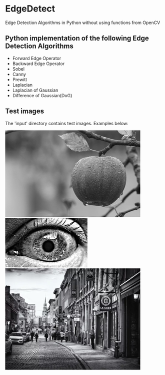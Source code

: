 # EdgeDetect
Edge Detection Algorithms in Python without using functions from OpenCV

## Python implementation of the following Edge Detection Algorithms
- Forward Edge Operator
- Backward Edge Operator
- Sobel
- Canny
- Prewitt
- Laplacian
- Laplacian of Gaussian
- Difference of Gaussian(DoG)

## Test images
The 'input' directory contains test images. Examples below:

![Test image 1](https://github.com/pvineet/EdgeDetect/blob/master/input/test1.jpg)
![Test image 2](https://github.com/pvineet/EdgeDetect/blob/master/input/test2.jpg)
![Test image 3](https://github.com/pvineet/EdgeDetect/blob/master/input/test3.jpg)


